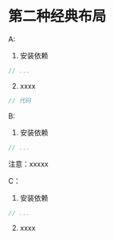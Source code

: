 # 第二种经典布局

<n-space>

<div class="text-sm w70">

A:

1. 安装依赖

```js
// ...
```

2. xxxx

```js
// 代码
```

</div>

<div class="text-sm w70">

B:

1. 安装依赖

```js
// ...
```

注意：xxxxx

</div>

<div class="text-sm w70">

C：

1. 安装依赖

```js
// ...
```

2. xxxx

<br>

<div class="w-80 h-80">
  <NImage src="bg4.jpg"></NImage>
</div>

</div>
</n-space>



